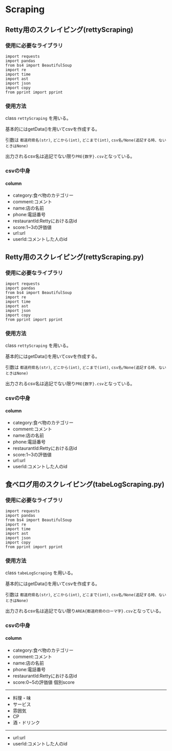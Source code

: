 # Scraping

## Retty用のスクレイピング(rettyScraping)

### 使用に必要なライブラリ
```
import requests
import pandas
from bs4 import BeautifulSoup
import re
import time
import ast
import json
import copy
from pprint import pprint
```

### 使用方法


class `rettyScraping` を用いる。

基本的にはgetData()を用いてcsvを作成する。

引数は `都道府県名(str)`, `どこから(int)`, `どこまで(int)`, `csv名/None(追記する時、ないときはNone)`


出力されるcsv名は追記でない限り`PRE{数字}.csv`となっている。

### csvの中身
#### column

- category:食べ物のカテゴリー
- comment:コメント
- name:店の名前
- phone:電話番号
- restaurantId:Rettyにおける店id
- score:1~3の評価値
- url:url
- userId:コメントした人のid


## Retty用のスクレイピング(rettyScraping.py)

### 使用に必要なライブラリ
```
import requests
import pandas
from bs4 import BeautifulSoup
import re
import time
import ast
import json
import copy
from pprint import pprint
```

### 使用方法


class `rettyScraping` を用いる。

基本的にはgetData()を用いてcsvを作成する。

引数は `都道府県名(str)`, `どこから(int)`, `どこまで(int)`, `csv名/None(追記する時、ないときはNone)`


出力されるcsv名は追記でない限り`PRE{数字}.csv`となっている。

### csvの中身
#### column

- category:食べ物のカテゴリー
- comment:コメント
- name:店の名前
- phone:電話番号
- restaurantId:Rettyにおける店id
- score:1~3の評価値
- url:url
- userId:コメントした人のid





## 食べログ用のスクレイピング(tabeLogScraping.py)

### 使用に必要なライブラリ
```
import requests
import pandas
from bs4 import BeautifulSoup
import re
import time
import ast
import json
import copy
from pprint import pprint
```

### 使用方法


class `tabeLogScraping` を用いる。

基本的にはgetData()を用いてcsvを作成する。

引数は `都道府県名(str)`, `どこから(int)`, `どこまで(int)`, `csv名/None(追記する時、ないときはNone)`


出力されるcsv名は追記でない限り`AREA{都道府県のローマ字}.csv`となっている。

### csvの中身
#### column

- category:食べ物のカテゴリー
- comment:コメント
- name:店の名前
- phone:電話番号
- restaurantId:Rettyにおける店id
- score:0~5の評価値
個別score
---
- 料理・味
- サービス
- 雰囲気
- CP
- 酒・ドリンク
---
- url:url
- userId:コメントした人のid



